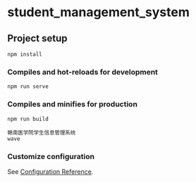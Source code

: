 # student_management_system

## Project setup
```
npm install
```

### Compiles and hot-reloads for development
```
npm run serve
```

### Compiles and minifies for production
```
npm run build
```
```
赣南医学院学生信息管理系统
wave
```
### Customize configuration
See [Configuration Reference](https://cli.vuejs.org/config/).
